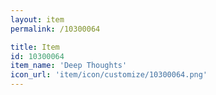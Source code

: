 ```yaml
---
layout: item
permalink: /10300064

title: Item
id: 10300064
item_name: 'Deep Thoughts'
icon_url: 'item/icon/customize/10300064.png'
---
```

